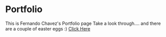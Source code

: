 # Portfolio
This is Fernando Chavez's Portfolio page 
Take a look through.... and there are a couple of easter eggs :)
[Click Here](https://tgifernando.com/)
